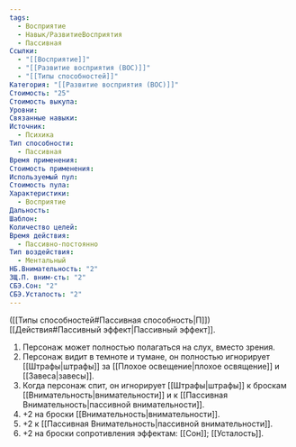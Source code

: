 ```yaml
---
tags:
  - Восприятие
  - Навык/РазвитиеВосприятия
  - Пассивная
Ссылки:
  - "[[Восприятие]]"
  - "[[Развитие восприятия (ВОС)]]"
  - "[[Типы способностей]]"
Категория: "[[Развитие восприятия (ВОС)]]"
Стоимость: "25"
Стоимость выкупа: 
Уровни: 
Связанные навыки: 
Источник:
  - Психика
Тип способности:
  - Пассивная
Время применения: 
Стоимость применения: 
Используемый пул: 
Стоимость пула: 
Характеристики:
  - Восприятие
Дальность: 
Шаблон: 
Количество целей: 
Время действия:
  - Пассивно-постоянно
Тип воздействия:
  - Ментальный
НБ.Внимательность: "2"
ЗЩ.П. вним-сть: "2"
СБЭ.Сон: "2"
СБЭ.Усталость: "2"
---
```

([[Типы способностей#Пассивная способность|П]]) [[Действия#Пассивный эффект|Пассивный эффект]].  

1. Персонаж может полностью полагаться на слух, вместо зрения. 
2. Персонаж видит в темноте и тумане, он полностью игнорирует [[Штрафы|штрафы]] за [[Плохое освещение|плохое освящение]] и [[Завеса|завесы]].
3. Когда персонаж спит, он игнорирует [[Штрафы|штрафы]] к броскам [[Внимательность|внимательности]] и к [[Пассивная Внимательность|пассивной внимательности]]. 
4. +2 на броски [[Внимательность|внимательности]].
5. +2 к [[Пассивная Внимательность|пассивной внимательности]].
6. +2 на броски сопротивления эффектам: [[Сон]]; [[Усталость]]. 